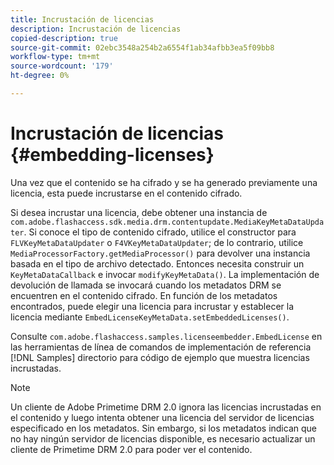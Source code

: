 ```yaml
---
title: Incrustación de licencias
description: Incrustación de licencias
copied-description: true
source-git-commit: 02ebc3548a254b2a6554f1ab34afbb3ea5f09bb8
workflow-type: tm+mt
source-wordcount: '179'
ht-degree: 0%

---
```


# Incrustación de licencias {#embedding-licenses}

Una vez que el contenido se ha cifrado y se ha generado previamente una licencia, esta puede incrustarse en el contenido cifrado.

Si desea incrustar una licencia, debe obtener una instancia de `com.adobe.flashaccess.sdk.media.drm.contentupdate.MediaKeyMetaDataUpdater`. Si conoce el tipo de contenido cifrado, utilice el constructor para `FLVKeyMetaDataUpdater` o `F4VKeyMetaDataUpdater`; de lo contrario, utilice `MediaProcessorFactory.getMediaProcessor()` para devolver una instancia basada en el tipo de archivo detectado. Entonces necesita construir un `KeyMetaDataCallback` e invocar `modifyKeyMetaData()`. La implementación de devolución de llamada se invocará cuando los metadatos DRM se encuentren en el contenido cifrado. En función de los metadatos encontrados, puede elegir una licencia para incrustar y establecer la licencia mediante `EmbedLicenseKeyMetaData.setEmbeddedLicenses()`.

Consulte `com.adobe.flashaccess.samples.licenseembedder.EmbedLicense` en las herramientas de línea de comandos de implementación de referencia [!DNL Samples] directorio para código de ejemplo que muestra licencias incrustadas.

>[!NOTE]
>
>Un cliente de Adobe Primetime DRM 2.0 ignora las licencias incrustadas en el contenido y luego intenta obtener una licencia del servidor de licencias especificado en los metadatos. Sin embargo, si los metadatos indican que no hay ningún servidor de licencias disponible, es necesario actualizar un cliente de Primetime DRM 2.0 para poder ver el contenido.
